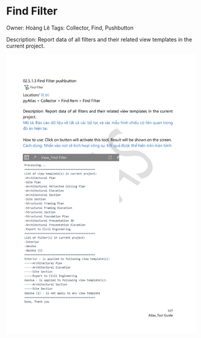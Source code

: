 # Find Filter

Owner: Hoàng Lê
Tags: Collector, Find, Pushbutton

Description: Report data of all filters and their related view templates in the current project.

![Screenshot 2023-11-22 174650.png](Find%20Filter%20cac47192b3a846f7b571f9a1019328c1/Screenshot_2023-11-22_174650.png)